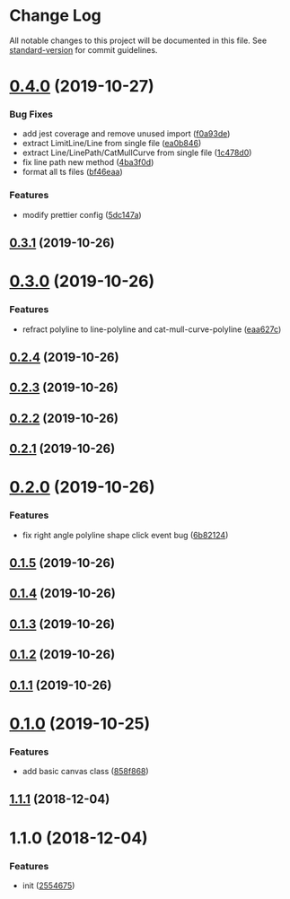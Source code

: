 # Change Log

All notable changes to this project will be documented in this file. See [standard-version](https://github.com/conventional-changelog/standard-version) for commit guidelines.

<a name="0.4.0"></a>
# [0.4.0](https://github.com/xiaomingplus/npm-typescript-boilerplate/compare/v0.3.1...v0.4.0) (2019-10-27)


### Bug Fixes

* add jest coverage and remove unused import ([f0a93de](https://github.com/xiaomingplus/npm-typescript-boilerplate/commit/f0a93de))
* extract LimitLine/Line from single file ([ea0b846](https://github.com/xiaomingplus/npm-typescript-boilerplate/commit/ea0b846))
* extract Line/LinePath/CatMullCurve from single file ([1c478d0](https://github.com/xiaomingplus/npm-typescript-boilerplate/commit/1c478d0))
* fix line path new method ([4ba3f0d](https://github.com/xiaomingplus/npm-typescript-boilerplate/commit/4ba3f0d))
* format all ts files ([bf46eaa](https://github.com/xiaomingplus/npm-typescript-boilerplate/commit/bf46eaa))


### Features

* modify prettier config ([5dc147a](https://github.com/xiaomingplus/npm-typescript-boilerplate/commit/5dc147a))



<a name="0.3.1"></a>
## [0.3.1](https://github.com/xiaomingplus/npm-typescript-boilerplate/compare/v0.3.0...v0.3.1) (2019-10-26)



<a name="0.3.0"></a>
# [0.3.0](https://github.com/xiaomingplus/npm-typescript-boilerplate/compare/v0.2.4...v0.3.0) (2019-10-26)


### Features

* refract polyline to line-polyline and cat-mull-curve-polyline ([eaa627c](https://github.com/xiaomingplus/npm-typescript-boilerplate/commit/eaa627c))



<a name="0.2.4"></a>
## [0.2.4](https://github.com/xiaomingplus/npm-typescript-boilerplate/compare/v0.2.3...v0.2.4) (2019-10-26)



<a name="0.2.3"></a>
## [0.2.3](https://github.com/xiaomingplus/npm-typescript-boilerplate/compare/v0.2.2...v0.2.3) (2019-10-26)



<a name="0.2.2"></a>
## [0.2.2](https://github.com/xiaomingplus/npm-typescript-boilerplate/compare/v0.2.1...v0.2.2) (2019-10-26)



<a name="0.2.1"></a>
## [0.2.1](https://github.com/xiaomingplus/npm-typescript-boilerplate/compare/v0.2.0...v0.2.1) (2019-10-26)



<a name="0.2.0"></a>
# [0.2.0](https://github.com/xiaomingplus/npm-typescript-boilerplate/compare/v0.1.5...v0.2.0) (2019-10-26)


### Features

* fix right angle polyline shape click event bug ([6b82124](https://github.com/xiaomingplus/npm-typescript-boilerplate/commit/6b82124))



<a name="0.1.5"></a>
## [0.1.5](https://github.com/xiaomingplus/npm-typescript-boilerplate/compare/v0.1.4...v0.1.5) (2019-10-26)



<a name="0.1.4"></a>
## [0.1.4](https://github.com/xiaomingplus/npm-typescript-boilerplate/compare/v0.1.3...v0.1.4) (2019-10-26)



<a name="0.1.3"></a>
## [0.1.3](https://github.com/xiaomingplus/npm-typescript-boilerplate/compare/v0.1.2...v0.1.3) (2019-10-26)



<a name="0.1.2"></a>
## [0.1.2](https://github.com/xiaomingplus/npm-typescript-boilerplate/compare/v0.1.0...v0.1.2) (2019-10-26)



<a name="0.1.1"></a>
## [0.1.1](https://github.com/xiaomingplus/npm-typescript-boilerplate/compare/v0.1.0...v0.1.1) (2019-10-26)



<a name="0.1.0"></a>
# [0.1.0](https://github.com/xiaomingplus/npm-typescript-boilerplate/compare/v1.1.1...v0.1.0) (2019-10-25)


### Features

* add basic canvas class ([858f868](https://github.com/xiaomingplus/npm-typescript-boilerplate/commit/858f868))



<a name="1.1.1"></a>
## [1.1.1](https://github.com/xiaomingplus/npm-typescript-boilerplate/compare/v1.1.0...v1.1.1) (2018-12-04)



<a name="1.1.0"></a>
# 1.1.0 (2018-12-04)


### Features

* init ([2554675](https://github.com/xiaomingplus/npm-typescript-boilerplate/commit/2554675))

